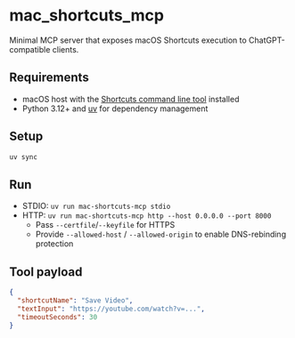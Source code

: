 # mac_shortcuts_mcp

Minimal MCP server that exposes macOS Shortcuts execution to ChatGPT-compatible clients.

## Requirements
- macOS host with the [Shortcuts command line tool](https://support.apple.com/guide/shortcuts/welcome/mac) installed
- Python 3.12+ and [uv](https://docs.astral.sh/uv/) for dependency management

## Setup
```bash
uv sync
```

## Run
- STDIO: `uv run mac-shortcuts-mcp stdio`
- HTTP: `uv run mac-shortcuts-mcp http --host 0.0.0.0 --port 8000`
  - Pass `--certfile`/`--keyfile` for HTTPS
  - Provide `--allowed-host` / `--allowed-origin` to enable DNS-rebinding protection

## Tool payload
```json
{
  "shortcutName": "Save Video",
  "textInput": "https://youtube.com/watch?v=...",
  "timeoutSeconds": 30
}
```
